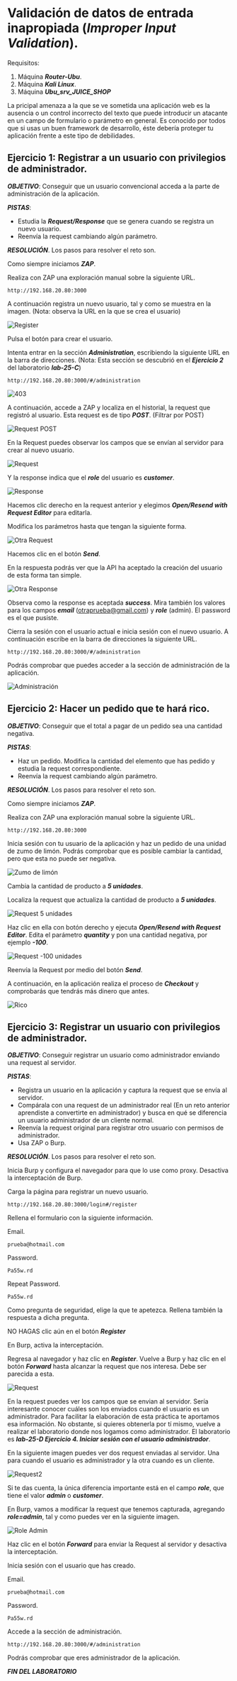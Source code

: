 # Validación de datos de entrada inapropiada (***Improper Input Validation***).

     

Requisitos:
1. Máquina ***Router-Ubu***.
2. Máquina ***Kali Linux***.
3. Máquina ***Ubu_srv_JUICE_SHOP***

La pricipal amenaza a la que se ve sometida una aplicación web es la ausencia o un control incorrecto del texto que puede introducir un atacante en un campo de formulario o parámetro en general. Es conocido por todos que si usas un buen framework de desarrollo, éste debería proteger tu aplicación frente a este tipo de debilidades.

## Ejercicio 1: Registrar a un usuario con privilegios de administrador. 

***OBJETIVO***: Conseguir que un usuario convencional acceda a la parte de administración de la aplicación.

***PISTAS***: 

* Estudia la ***Request/Response*** que se genera cuando se registra un nuevo usuario. 
* Reenvía la request cambiando algún parámetro.

***RESOLUCIÓN***. Los pasos para resolver el reto son.

Como siempre iniciamos ***ZAP***.

Realiza con ZAP una exploración manual sobre la siguiente URL.
```
http://192.168.20.80:3000
```

A continuación registra un nuevo usuario, tal y como se muestra en la imagen.
(Nota: observa la URL en la que se crea el usuario)

![Register](../img/lab-25-G/202311031911.png)

Pulsa el botón para crear el usuario.

Intenta entrar en la sección ***Administration***, escribiendo la siguiente URL en la barra de direcciones.
(Nota: Esta sección se descubrió en el ***Ejercicio 2*** del laboratorio ***lab-25-C***)
```
http://192.168.20.80:3000/#/administration
```

![403](../img/lab-25-G/202212051116.png)


A continuación, accede a ZAP y localiza en el historial, la request que registró al usuario. Esta request es de tipo ***POST***. (Filtrar por POST)

![Request POST](../img/lab-25-G/202311031917.png)

En la Request puedes observar los campos que se envían al servidor para crear al nuevo usuario.

![Request](../img/lab-25-G/202311031927.png)

Y la response indica que el ***role*** del usuario es ***customer***.

![Response](../img/lab-25-G/202212051053.png)

Hacemos clic derecho en la request anterior y elegimos ***Open/Resend with Request Editor*** para editarla.

Modifica los parámetros hasta que tengan la siguiente forma.

![Otra Request](../img/lab-25-G/202212051101.png)

Hacemos clic en el botón ***Send***.

En la respuesta podrás ver que la API ha aceptado la creación del usuario de esta forma tan simple.

![Otra Response](../img/lab-25-G/202311031942.png)

Observa como la response es aceptada ***success***. Mira también los valores para los campos ***email*** (otraprueba@gmail.com) y ***role*** (admin). El password es el que pusiste.

Cierra la sesión con el usuario actual e inicia sesión con el nuevo usuario. A continuación escribe en la barra de direcciones la siguiente URL.
```
http://192.168.20.80:3000/#/administration
```

Podrás comprobar que puedes acceder a la sección de administración de la aplicación.

![Administración](../img/lab-25-G/202212051124.png)


## Ejercicio 2: Hacer un pedido que te hará rico.

***OBJETIVO***: Conseguir que el total a pagar de un pedido sea una cantidad negativa.

***PISTAS***: 

* Haz un pedido. Modifica la cantidad del elemento que has pedido y estudia la request correspondiente.
* Reenvía la request cambiando algún parámetro.

***RESOLUCIÓN***. Los pasos para resolver el reto son.

Como siempre iniciamos ***ZAP***.

Realiza con ZAP una exploración manual sobre la siguiente URL.
```
http://192.168.20.80:3000
```

Inicia sesión con tu usuario de la aplicación y haz un pedido de una unidad de zumo de limón. Podrás comprobar que es posible cambiar la cantidad, pero que esta no puede ser negativa. 

![Zumo de limón](../img/lab-25-G/202212052029.png)

Cambia la cantidad de producto a ***5 unidades***.

Localiza la request que actualiza la cantidad de producto a ***5 unidades***. 

![Request 5 unidades](../img/lab-25-G/202311041123.png)

Haz clic en ella con botón derecho y ejecuta ***Open/Resend with Request Editor***. Edita el parámetro ***quantity*** y pon una cantidad negativa, por ejemplo ***-100***.

![Request -100 unidades](../img/lab-25-G/202311041126.png)

Reenvía la Request por medio del botón ***Send***.

A continuación, en la aplicación realiza el proceso de ***Checkout*** y comprobarás que tendrás más dinero que antes.

![Rico](../img/lab-25-G/202212052021.png)


## Ejercicio 3: Registrar un usuario con privilegios de administrador.

***OBJETIVO***: Conseguir registrar un usuario como administrador enviando una request al servidor.

***PISTAS***: 
* Registra un usuario en la aplicación y captura la request que se envía al servidor.
* Compárala con una request de un administrador real (En un reto anterior aprendiste a convertirte en administrador) y busca en qué se diferencia un usuario administrador de un cliente normal.
* Reenvía la request original para registrar otro usuario con permisos de administrador.
* Usa ZAP o Burp.

***RESOLUCIÓN***. Los pasos para resolver el reto son.

Inicia Burp y configura el navegador para que lo use como proxy. Desactiva la interceptación de Burp.

Carga la página para registrar un nuevo usuario.
```
http://192.168.20.80:3000/login#/register
```

Rellena el formulario con la siguiente información.

Email.
```
prueba@hotmail.com
```

Password.
```
Pa55w.rd
```

Repeat Password.
```
Pa55w.rd
```

Como pregunta de seguridad, elige la que te apetezca. Rellena también la respuesta a dicha pregunta.

NO HAGAS clic aún en el botón ***Register***

En Burp, activa la interceptación.

Regresa al navegador y haz clic en ***Register***. Vuelve a Burp y haz clic en el botón ***Forward*** hasta alcanzar la request que nos interesa. Debe ser parecida a esta.

![Request](../img/lab-25-G/202311041126.png)

En la request puedes ver los campos que se envian al servidor. Sería interesante conocer cuáles son los enviados cuando el usuario es un administrador. Para facilitar la elaboración de esta práctica te aportamos esa información. No obstante, si quieres obtenerla por tí mismo, vuelve a realizar el laboratorio donde nos logamos como administrador. El laboratorio es ***lab-25-D Ejercicio 4. Iniciar sesión con el usuario administrador***.

En la siguiente imagen puedes ver dos request enviadas al servidor. Una para cuando el usuario es administrador y la otra cuando es un cliente.

![Request2](../img/lab-25-G/202311041126.png)

Si te das cuenta, la única diferencia importante está en el campo ***role***, que tiene el valor ***admin*** o ***customer***.

En Burp, vamos a modificar la request que tenemos capturada, agregando ***role=admin***, tal y como puedes ver en la siguiente imagen.

![Role Admin](../img/lab-25-G/202311041126.png)

Haz clic en el botón ***Forward*** para enviar la Request al servidor y desactiva la interceptación.

Inicia sesión con el usuario que has creado.

Email.
```
prueba@hotmail.com
```

Password.
```
Pa55w.rd
```

Accede a la sección de administración.
```
http://192.168.20.80:3000/#/administration
```

Podrás comprobar que eres administrador de la aplicación.










***FIN DEL LABORATORIO***
